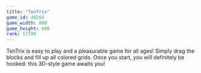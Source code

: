 ```yaml
---
title: "TenTrix"
game_id: 40264
game_width: 800
game_height: 600
rank: 17700
---
```

TenTrix is easy to play and a pleasurable game for all ages! Simply drag the blocks and fill up all colored grids. Once you start, you will definitely be hooked: this 3D-style game awaits you!
